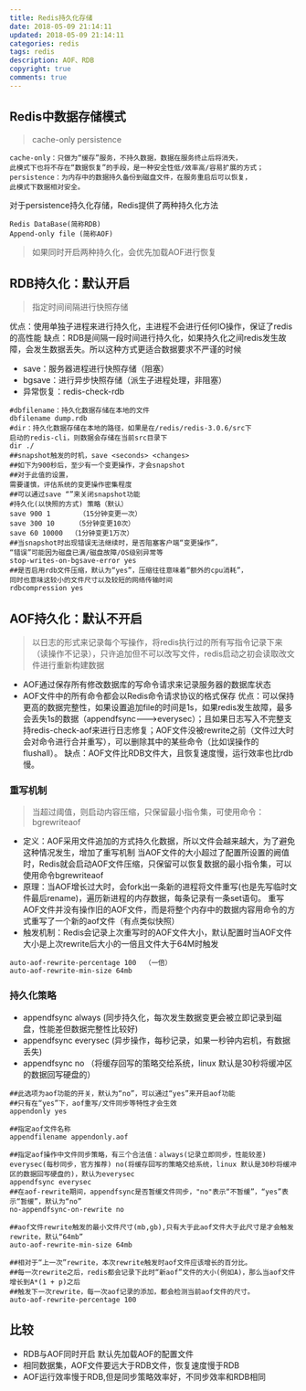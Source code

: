 ```yaml
---
title: Redis持久化存储
date: 2018-05-09 21:14:11
updated: 2018-05-09 21:14:11
categories: redis
tags: redis
description: AOF、RDB
copyright: true
comments: true
---
```

<!--more-->
## Redis中数据存储模式
> cache-only
persistence

```
cache-only：只做为“缓存”服务，不持久数据，数据在服务终止后将消失，
此模式下也将不存在“数据恢复”的手段，是一种安全性低/效率高/容易扩展的方式；
persistence：为内存中的数据持久备份到磁盘文件，在服务重启后可以恢复，
此模式下数据相对安全。
```

对于persistence持久化存储，Redis提供了两种持久化方法
```
Redis DataBase(简称RDB)
Append-only file (简称AOF)
```
> 如果同时开启两种持久化，会优先加载AOF进行恢复


## RDB持久化：默认开启
> 指定时间间隔进行快照存储

优点：使用单独子进程来进行持久化，主进程不会进行任何IO操作，保证了redis的高性能
缺点：RDB是间隔一段时间进行持久化，如果持久化之间redis发生故障，会发生数据丢失。所以这种方式更适合数据要求不严谨的时候
* save：服务器进程进行快照存储（阻塞）
* bgsave：进行异步快照存储（派生子进程处理，非阻塞）
* 异常恢复：redis-check-rdb
```
#dbfilename：持久化数据存储在本地的文件
dbfilename dump.rdb
#dir：持久化数据存储在本地的路径，如果是在/redis/redis-3.0.6/src下
启动的redis-cli，则数据会存储在当前src目录下
dir ./
##snapshot触发的时机，save <seconds> <changes>  
##如下为900秒后，至少有一个变更操作，才会snapshot  
##对于此值的设置，
需要谨慎，评估系统的变更操作密集程度  
##可以通过save “”来关闭snapshot功能  
#持久化(以快照的方式) 策略（默认）
save 900 1       （15分钟变更一次）
save 300 10     （5分钟变更10次）
save 60 10000  （1分钟变更1万次）
##当snapshot时出现错误无法继续时，是否阻塞客户端“变更操作”，
“错误”可能因为磁盘已满/磁盘故障/OS级别异常等  
stop-writes-on-bgsave-error yes  
##是否启用rdb文件压缩，默认为“yes”，压缩往往意味着“额外的cpu消耗”，
同时也意味这较小的文件尺寸以及较短的网络传输时间  
rdbcompression yes  
```

## AOF持久化：默认不开启
> 以日志的形式来记录每个写操作，将redis执行过的所有写指令记录下来（读操作不记录），只许追加但不可以改写文件，redis启动之初会读取改文件进行重新构建数据

* AOF通过保存所有修改数据库的写命令请求来记录服务器的数据库状态
* AOF文件中的所有命令都会以Redis命令请求协议的格式保存 
优点：可以保持更高的数据完整性，如果设置追加file的时间是1s，如果redis发生故障，最多会丢失1s的数据（appendfsync--->everysec）；且如果日志写入不完整支持redis-check-aof来进行日志修复；AOF文件没被rewrite之前（文件过大时会对命令进行合并重写），可以删除其中的某些命令（比如误操作的flushall）。 
缺点：AOF文件比RDB文件大，且恢复速度慢，运行效率也比rdb慢。
### 重写机制
> 当超过阈值，则启动内容压缩，只保留最小指令集，可使用命令：bgrewriteaof

* 定义：AOF采用文件追加的方式持久化数据，所以文件会越来越大，为了避免这种情况发生，增加了重写机制
当AOF文件的大小超过了配置所设置的阙值时，Redis就会启动AOF文件压缩，只保留可以恢复数据的最小指令集，可以使用命令bgrewriteaof
* 原理：当AOF增长过大时，会fork出一条新的进程将文件重写(也是先写临时文件最后rename)，遍历新进程的内存数据，每条记录有一条set语句。
 重写AOF文件并没有操作旧的AOF文件，而是将整个内存中的数据内容用命令的方式重写了一个新的aof文件（有点类似快照）
* 触发机制：Redis会记录上次重写时的AOF文件大小，默认配置时当AOF文件大小是上次rewrite后大小的一倍且文件大于64M时触发
```
auto-aof-rewrite-percentage 100  （一倍）
auto-aof-rewrite-min-size 64mb
```

### 持久化策略
* appendfsync always (同步持久化，每次发生数据变更会被立即记录到磁盘，性能差但数据完整性比较好)
* appendfsync everysec (异步操作，每秒记录，如果一秒钟内宕机，有数据丢失)
* appendfsync no  （将缓存回写的策略交给系统，linux 默认是30秒将缓冲区的数据回写硬盘的）
```
##此选项为aof功能的开关，默认为“no”，可以通过“yes”来开启aof功能  
##只有在“yes”下，aof重写/文件同步等特性才会生效  
appendonly yes  

##指定aof文件名称  
appendfilename appendonly.aof  

##指定aof操作中文件同步策略，有三个合法值：always(记录立即同步，性能较差) everysec(每秒同步，官方推荐) no(将缓存回写的策略交给系统，linux 默认是30秒将缓冲区的数据回写硬盘的)，默认为everysec  
appendfsync everysec  
##在aof-rewrite期间，appendfsync是否暂缓文件同步，"no"表示“不暂缓”，“yes”表示“暂缓”，默认为“no”  
no-appendfsync-on-rewrite no  

##aof文件rewrite触发的最小文件尺寸(mb,gb),只有大于此aof文件大于此尺寸是才会触发rewrite，默认“64mb”  
auto-aof-rewrite-min-size 64mb  

##相对于“上一次”rewrite，本次rewrite触发时aof文件应该增长的百分比。  
##每一次rewrite之后，redis都会记录下此时“新aof”文件的大小(例如A)，那么当aof文件增长到A*(1 + p)之后  
##触发下一次rewrite，每一次aof记录的添加，都会检测当前aof文件的尺寸。  
auto-aof-rewrite-percentage 100
```

## 比较
* RDB与AOF同时开启  默认先加载AOF的配置文件
* 相同数据集，AOF文件要远大于RDB文件，恢复速度慢于RDB
* AOF运行效率慢于RDB,但是同步策略效率好，不同步效率和RDB相同